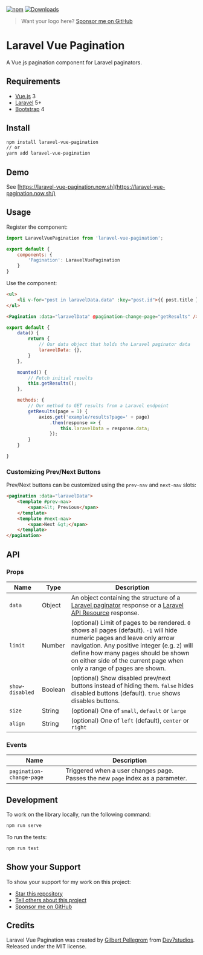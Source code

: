 [![npm](https://img.shields.io/npm/v/laravel-vue-pagination.svg)](https://www.npmjs.com/package/laravel-vue-pagination) [![Downloads](https://img.shields.io/npm/dt/laravel-vue-pagination.svg)](https://www.npmjs.com/package/laravel-vue-pagination)

> Want your logo here? [Sponsor me on GitHub](https://github.com/users/gilbitron/sponsorship)

# Laravel Vue Pagination
A Vue.js pagination component for Laravel paginators.

## Requirements

* [Vue.js](https://vuejs.org/) 3
* [Laravel](http://laravel.com/docs/) 5+
* [Bootstrap](http://getbootstrap.com/) 4

## Install

```bash
npm install laravel-vue-pagination
// or
yarn add laravel-vue-pagination
```

## Demo

See [https://laravel-vue-pagination.now.sh](https://laravel-vue-pagination.now.sh/)

## Usage

Register the component:

```javascript
import LaravelVuePagination from 'laravel-vue-pagination';

export default {
    components: {
        'Pagination': LaravelVuePagination
    }
}
```

Use the component:

```html
<ul>
    <li v-for="post in laravelData.data" :key="post.id">{{ post.title }}</li>
</ul>

<Pagination :data="laravelData" @pagination-change-page="getResults" />
```

```javascript
export default {
    data() {
        return {
            // Our data object that holds the Laravel paginator data
            laravelData: {},
        }
    },

    mounted() {
        // Fetch initial results
        this.getResults();
    },

    methods: {
        // Our method to GET results from a Laravel endpoint
        getResults(page = 1) {
            axios.get('example/results?page=' + page)
                .then(response => {
                    this.laravelData = response.data;
                });
        }
    }

}
```

### Customizing Prev/Next Buttons

Prev/Next buttons can be customized using the `prev-nav` and `next-nav` slots:

```html
<pagination :data="laravelData">
    <template #prev-nav>
        <span>&lt; Previous</span>
    </template>
    <template #next-nav>
        <span>Next &gt;</span>
    </template>
</pagination>
```

## API

### Props

| Name | Type | Description |
| --- | --- | --- |
| `data` | Object | An object containing the structure of a [Laravel paginator](https://laravel.com/docs/8.x/pagination) response or a [Laravel API Resource](https://laravel.com/docs/8.x/eloquent-resources) response. |
| `limit` | Number | (optional) Limit of pages to be rendered. `0` shows all pages (default). `-1` will hide numeric pages and leave only arrow navigation. Any positive integer (e.g. `2`) will define how many pages should be shown on either side of the current page when only a range of pages are shown. |
| `show-disabled` | Boolean | (optional) Show disabled prev/next buttons instead of hiding them. `false` hides disabled buttons (default). `true` shows disables buttons. |
| `size` | String | (optional) One of `small`, `default` or `large` |
| `align` | String | (optional) One of `left` (default), `center` or `right` |

### Events

| Name | Description |
| --- | --- |
| `pagination-change-page` | Triggered when a user changes page. Passes the new `page` index as a parameter. |

## Development

To work on the library locally, run the following command:

```bash
npm run serve
```

To run the tests:

```bash
npm run test
```

## Show your Support

To show your support for my work on this project:

* [Star this repository](https://github.com/gilbitron/laravel-vue-pagination/stargazers)
* [Tell others about this project](https://twitter.com/intent/tweet?url=https%3A%2F%2Fgithub.com%2Fgilbitron%2Flaravel-vue-pagination)
* [Sponsor me on GitHub](https://github.com/users/gilbitron/sponsorship)

## Credits

Laravel Vue Pagination was created by [Gilbert Pellegrom](https://gilbitron.me) from [Dev7studios](https://dev7studios.co). Released under the MIT license.
